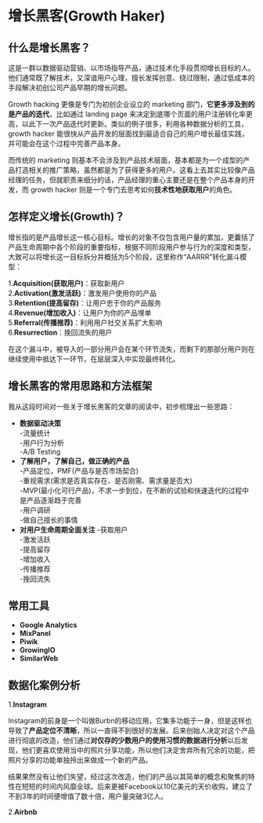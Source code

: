 # 增长黑客(Growth Haker)
## 什么是增长黑客？
这是一群以数据驱动营销、以市场指导产品，通过技术化手段贯彻增长目标的人。他们通常既了解技术，又深谙用户心理，擅长发挥创意、绕过限制，通过低成本的手段解决初创公司产品早期的增长问题。

Growth hacking 更像是专门为初创企业设立的 marketing 部门，**它更多涉及到的是产品的迭代**，比如通过 landing page 来决定到底哪个页面的用户注册转化率更高，以此下一次产品迭代时更新。类似的例子很多，利用各种数据分析的工具，growth hacker 能很快从产品开发的层面找到最适合自己的用户增长最佳实践，并可能会在这个过程中完善产品本身。

而传统的 marketing 则基本不会涉及到产品技术层面，基本都是为一个成型的产品打造相关的推广策略，虽然都是为了获得更多的用户。这看上去其实比较像产品经理的任务，但就职责来细分的话，产品经理的重心主要还是在整个产品本身的开发，而 growth hacker 则是一个专门去思考如何**技术性地获取用户**的角色。

## 怎样定义增长(Growth)？
增长指的是产品增长这一核心目标。增长的对象不仅包含用户量的累加，更囊括了产品生命周期中各个阶段的重要指标，根据不同阶段用户参与行为的深度和类型，大致可以将增长这一目标拆分并概括为5个阶段，这里称作“AARRR”转化漏斗模型：

1.**Acquisition(获取用户)**：获取新用户    
2.**Activation(激发活跃)**：激发用户使用你的产品    
3.**Retention(提高留存)**：让用户忠于你的产品服务    
4.**Revenue(增加收入)**：让用户为你的产品埋单    
5.**Referral(传播推荐)**：利用用户社交关系扩大影响    
6.**Resurrection**：挽回流失的用户    

在这个漏斗中，被导入的一部分用户会在某个环节流失，而剩下的那部分用户则在继续使用中抵达下一环节，在层层深入中实现最终转化。

## 增长黑客的常用思路和方法框架
我从这段时间对一些关于增长黑客的文章的阅读中，初步梳理出一些思路：

* **数据驱动决策**   
 -流量统计     
 -用户行为分析    
 -A/B Testing    
* **了解用户，了解自己，做正确的产品**    
 -产品定位，PMF(产品与是否市场契合)    
 -重视需求(需求是否真实存在、是否刚需、需求量是否大)    
 -MVP(最小化可行产品)，不求一步到位，在不断的试验和快速迭代的过程中是产品逐渐趋于完善    
 -用户调研   
 -做自己擅长的事情
* **对用户生命周期全面关注**
 -获取用户    
 -激发活跃    
 -提高留存    
 -增加收入    
 -传播推荐   
 -挽回流失
 
## 常用工具
* **Google Analytics**    
* **MixPanel**    
* **Piwik**     
* **GrowingIO**    
* **SimilarWeb**    

## 数据化案例分析
1.**Instagram**

Instagram的前身是一个叫做Burbn的移动应用，它集多功能于一身，但是这样也导致了**产品定位不清晰**，所以一直得不到很好的发展。后来创始人决定对这个产品进行彻底的改造，他们通过**对仅存的少数用户的使用习惯的数据进行分析**以后发现，他们更喜欢使用当中的照片分享功能，所以他们决定舍弃所有冗余的功能，把照片分享的功能单独拎出来做成一个新的产品。

结果果然没有让他们失望，经过这次改造，他们的产品以其简单的概念和聚焦的特性在短短的时间内风靡全球。后来更被Facebook以10亿美元的天价收购，建立了不到3年的时间便增值了数十倍，用户量突破3亿人。

2.**Airbnb**
